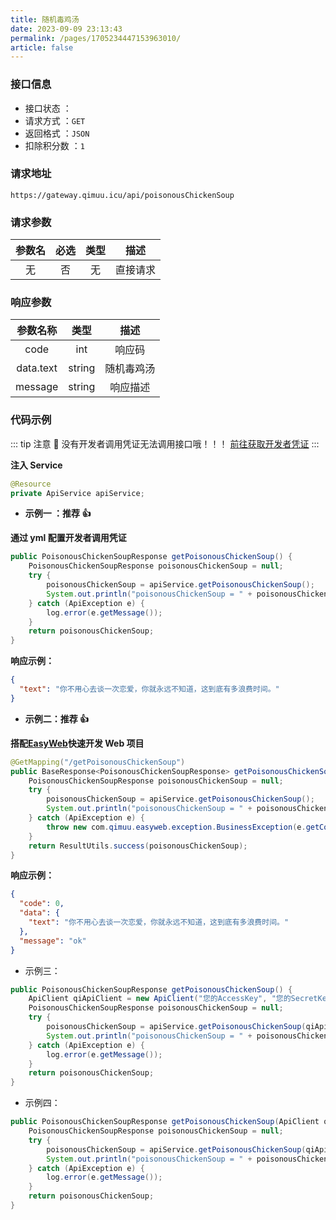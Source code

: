 ```yaml
---
title: 随机毒鸡汤
date: 2023-09-09 23:13:43
permalink: /pages/1705234447153963010/
article: false
---
```


### 接口信息

- 接口状态 ： <Badge text="正常"/>
- 请求方式 ：`GET`
- 返回格式 ：`JSON`
- 扣除积分数 ：`1`

### 请求地址

```shell
https://gateway.qimuu.icu/api/poisonousChickenSoup
```

### 请求参数

| 参数名 | 必选 | 类型 |   描述   |
| :----: | :--: | :--: | :------: |
|   无   |  否  |  无  | 直接请求 |

### 响应参数

| 参数名称  |  类型  |    描述    |
| :-------: | :----: | :--------: |
|   code    |  int   |   响应码   |
| data.text | string | 随机毒鸡汤 |
|  message  | string |  响应描述  |

### 代码示例

::: tip 注意 🔔️
没有开发者调用凭证无法调用接口哦！！！ [前往获取开发者凭证](https://doc.suki.vin/account/center)
:::

**注入 Service**

```java
@Resource
private ApiService apiService;
```

- **示例一 ：推荐 👍**

**通过 yml 配置开发者调用凭证**

```java
public PoisonousChickenSoupResponse getPoisonousChickenSoup() {
    PoisonousChickenSoupResponse poisonousChickenSoup = null;
    try {
        poisonousChickenSoup = apiService.getPoisonousChickenSoup();
        System.out.println("poisonousChickenSoup = " + poisonousChickenSoup);
    } catch (ApiException e) {
        log.error(e.getMessage());
    }
    return poisonousChickenSoup;
}
```

**响应示例：**

```json
{
  "text": "你不用心去谈一次恋爱，你就永远不知道，这到底有多浪费时间。"
}
```

- **示例二：推荐 👍**

**搭配[EasyWeb](https://github.com/qimu666/EasyWeb)快速开发 Web 项目**

```java
@GetMapping("/getPoisonousChickenSoup")
public BaseResponse<PoisonousChickenSoupResponse> getPoisonousChickenSoup() {
    PoisonousChickenSoupResponse poisonousChickenSoup = null;
    try {
        poisonousChickenSoup = apiService.getPoisonousChickenSoup();
        System.out.println("poisonousChickenSoup = " + poisonousChickenSoup);
    } catch (ApiException e) {
        throw new com.qimuu.easyweb.exception.BusinessException(e.getCode(), e.getMessage());
    }
    return ResultUtils.success(poisonousChickenSoup);
}
```

**响应示例：**

```json
{
  "code": 0,
  "data": {
    "text": "你不用心去谈一次恋爱，你就永远不知道，这到底有多浪费时间。"
  },
  "message": "ok"
}
```

- 示例三：

```Java
public PoisonousChickenSoupResponse getPoisonousChickenSoup() {
    ApiClient qiApiClient = new ApiClient("您的AccessKey", "您的SecretKey");
    PoisonousChickenSoupResponse poisonousChickenSoup = null;
    try {
        poisonousChickenSoup = apiService.getPoisonousChickenSoup(qiApiClient);
        System.out.println("poisonousChickenSoup = " + poisonousChickenSoup);
    } catch (ApiException e) {
        log.error(e.getMessage());
    }
    return poisonousChickenSoup;
}
```

- 示例四：

```java
public PoisonousChickenSoupResponse getPoisonousChickenSoup(ApiClient qiApiClient) {
    PoisonousChickenSoupResponse poisonousChickenSoup = null;
    try {
        poisonousChickenSoup = apiService.getPoisonousChickenSoup(qiApiClient);
        System.out.println("poisonousChickenSoup = " + poisonousChickenSoup);
    } catch (ApiException e) {
        log.error(e.getMessage());
    }
    return poisonousChickenSoup;
}
```
